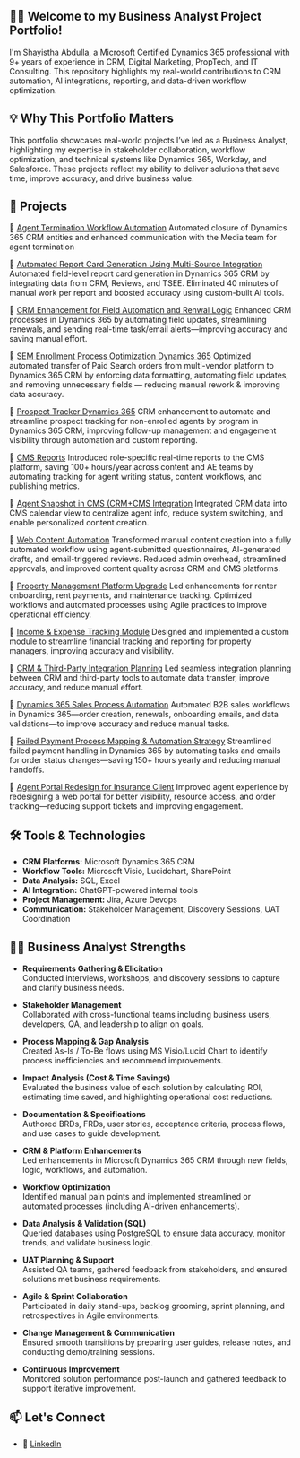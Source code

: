 ## 👩‍💻  Welcome to my Business Analyst Project Portfolio!  
I'm Shayistha Abdulla, a Microsoft Certified Dynamics 365 professional with 9+ years of experience in CRM, Digital Marketing, PropTech, and IT Consulting. This repository highlights my real-world contributions to CRM automation, AI integrations, reporting, and data-driven workflow optimization.

## 💡 Why This Portfolio Matters

This portfolio showcases real-world projects I’ve led as a Business Analyst, highlighting my expertise in stakeholder collaboration, workflow optimization, and technical systems like Dynamics 365, Workday, and Salesforce. These projects reflect my ability to deliver solutions that save time, improve accuracy, and drive business value.

## 📁 Projects

📌 [Agent Termination Workflow Automation](https://github.com/shayisthaabdulla/crm_agent_termination_workflow)
  Automated closure of Dynamics 365 CRM entities and enhanced communication with the Media team for agent termination
  
📌 [Automated Report Card Generation Using Multi-Source Integration](https://github.com/shayisthaabdulla/CRM_Automated_Report_Card_Generation) 
  Automated field-level report card generation in Dynamics 365 CRM by integrating data from CRM, Reviews, and TSEE. Eliminated 40 minutes of manual work per report and boosted   accuracy using custom-built AI tools.  

📌 [CRM Enhancement for Field Automation and Renwal Logic](https://github.com/shayisthaabdulla/CRM_Enhancement_Field_Automation) 
  Enhanced CRM processes in Dynamics 365 by automating field updates, streamlining renewals, and sending real-time task/email alerts—improving accuracy and saving manual effort.

📌 [SEM Enrollment Process Optimization Dynamics 365](https://github.com/shayisthaabdulla/SEM_Enrollment_Process_Optimization_Dynamics365)
  Optimized automated transfer of Paid Search orders from multi-vendor platform to Dynamics 365 CRM by enforcing data formatting, automating field updates, and removing unnecessary   fields — reducing manual rework & improving   data accuracy.

📌 [Prospect Tracker Dynamics 365](https://github.com/shayisthaabdulla/Prospect_Tracker_Dynamics365) CRM enhancement to automate and streamline prospect tracking for non-enrolled     agents by program in Dynamics 365 CRM, improving follow-up management and engagement visibility through automation and custom reporting.

📌 [CMS Reports](https://github.com/shayisthaabdulla/CMS_Reports)
  Introduced role-specific real-time reports to the CMS platform, saving 100+ hours/year across content and AE teams by automating tracking for agent writing status, content workflows, and publishing metrics.

📌 [Agent Snapshot in CMS (CRM+CMS Integration](https://github.com/shayisthaabdulla/CMS_Agent_Snapshot)
  Integrated CRM data into CMS calendar view to centralize agent info, reduce system switching, and enable personalized content creation.

📌 [Web Content Automation](https://github.com/shayisthaabdulla/Web_Content_Automation-Dynamics365-CMS-Workflow-)
  Transformed manual content creation into a fully automated workflow using agent-submitted questionnaires, AI-generated drafts, and email-triggered reviews. Reduced admin overhead, streamlined approvals, and improved content quality across CRM and CMS platforms.

📌 [Property Management Platform Upgrade](https://github.com/shayisthaabdulla/Property_Management_Platform_Update)
  Led enhancements for renter onboarding, rent payments, and maintenance tracking. Optimized workflows and automated processes using Agile practices to improve operational efficiency.

📌 [Income & Expense Tracking Module](https://github.com/shayisthaabdulla/Income_Expenses_Tracking/blob/main/README.md)
  Designed and implemented a custom module to streamline financial tracking and reporting for property managers, improving accuracy and visibility.

📌 [CRM & Third-Party Integration Planning](https://github.com/shayisthaabdulla/CRM_ThirdParty_Integration_Planning/blob/main/README.md)
  Led seamless integration planning between CRM and third-party tools to automate data transfer, improve accuracy, and reduce manual effort.
  
📌 [Dynamics 365 Sales Process Automation](https://github.com/shayisthaabdulla/Dynamics365_Sales_Process_Automation/blob/main/README.md)
  Automated B2B sales workflows in Dynamics 365—order creation, renewals, onboarding emails, and data validations—to improve accuracy and reduce manual tasks.

📌 [Failed Payment Process Mapping & Automation Strategy](https://github.com/shayisthaabdulla/Failed_Payment_Process_Mapping_Automation_Strategy)
  Streamlined failed payment handling in Dynamics 365 by automating tasks and emails for order status changes—saving 150+ hours yearly and reducing manual handoffs.

📌 [Agent Portal Redesign for Insurance Client](https://github.com/shayisthaabdulla/Agent_Portal_Redesign)
  Improved agent experience by redesigning a web portal for better visibility, resource access, and order tracking—reducing support tickets and improving engagement.

## 🛠️ Tools & Technologies

- **CRM Platforms:** Microsoft Dynamics 365 CRM
- **Workflow Tools:** Microsoft Visio, Lucidchart, SharePoint
- **Data Analysis:** SQL, Excel
- **AI Integration:** ChatGPT-powered internal tools
- **Project Management:** Jira, Azure Devops
- **Communication:** Stakeholder Management, Discovery Sessions, UAT Coordination

## 👩‍💼 Business Analyst Strengths

- **Requirements Gathering & Elicitation**  
  Conducted interviews, workshops, and discovery sessions to capture and clarify business needs.

- **Stakeholder Management**  
  Collaborated with cross-functional teams including business users, developers, QA, and leadership to align on goals.

- **Process Mapping & Gap Analysis**  
  Created As-Is / To-Be flows using MS Visio/Lucid Chart to identify process inefficiencies and recommend improvements.

- **Impact Analysis (Cost & Time Savings)**  
  Evaluated the business value of each solution by calculating ROI, estimating time saved, and highlighting operational cost reductions.

- **Documentation & Specifications**  
  Authored BRDs, FRDs, user stories, acceptance criteria, process flows, and use cases to guide development.

- **CRM & Platform Enhancements**  
  Led enhancements in Microsoft Dynamics 365 CRM through new fields, logic, workflows, and automation.

- **Workflow Optimization**  
  Identified manual pain points and implemented streamlined or automated processes (including AI-driven enhancements).

- **Data Analysis & Validation (SQL)**  
  Queried databases using PostgreSQL to ensure data accuracy, monitor trends, and validate business logic.

- **UAT Planning & Support**  
  Assisted QA teams, gathered feedback from stakeholders, and ensured solutions met business requirements.

- **Agile & Sprint Collaboration**  
  Participated in daily stand-ups, backlog grooming, sprint planning, and retrospectives in Agile environments.
  
- **Change Management & Communication**  
  Ensured smooth transitions by preparing user guides, release notes, and conducting demo/training sessions.
  
- **Continuous Improvement**  
  Monitored solution performance post-launch and gathered feedback to support iterative improvement.

## 📫 Let's Connect
- 💼 [LinkedIn](https://www.linkedin.com/in/shayisthaa/)


